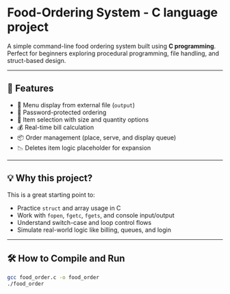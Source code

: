 # Food-Ordering System - C language project 
A simple command-line food ordering system built using **C programming**. Perfect for beginners exploring procedural programming, file handling, and struct-based design.

---

## 🚀 Features

- 📄 Menu display from external file (`output`)
- 🔐 Password-protected ordering
- 🧾 Item selection with size and quantity options
- 💰 Real-time bill calculation
- 📦 Order management (place, serve, and display queue)
- 📉 Deletes item logic placeholder for expansion

---

## 💡 Why this project?

This is a great starting point to:
- Practice `struct` and array usage in C
- Work with `fopen`, `fgetc`, `fgets`, and console input/output
- Understand switch-case and loop control flows
- Simulate real-world logic like billing, queues, and login

---

## 🛠 How to Compile and Run

```bash
gcc food_order.c -o food_order
./food_order
